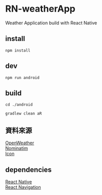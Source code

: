 # RN-weatherApp

Weather Application build with React Native

## install

`npm install`

## dev

`npm run android`

## build

`cd ./android`

`gradlew clean aR`

## 資料來源

[OpenWeather](https://openweathermap.org/)  
[Nominatim](https://nominatim.org/)  
[Icon](https://twitter.com/walfieee)

## dependencies

[React Native](https://reactnative.dev/)  
[React Navigation](https://reactnavigation.org/)
